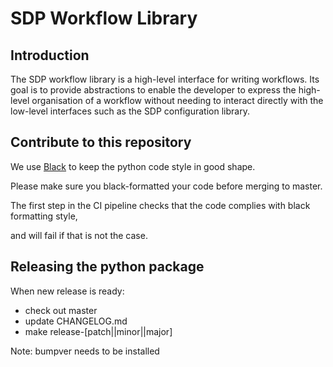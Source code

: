 # SDP Workflow Library

## Introduction
The SDP workflow library is a high-level interface for writing workflows. Its
goal is to provide abstractions to enable the developer to express the
high-level organisation of a workflow without needing to interact directly with
the low-level interfaces such as the SDP configuration library.


## Contribute to this repository
We use [Black](https://github.com/psf/black) to keep the python code style in good shape. 

Please make sure you black-formatted your code before merging to master.

The first step in the CI pipeline checks that the code complies with black formatting style,

and will fail if that is not the case.


## Releasing the python package

When new release is ready:

  - check out master
  - update CHANGELOG.md
  - make release-[patch||minor||major]

Note: bumpver needs to be installed
